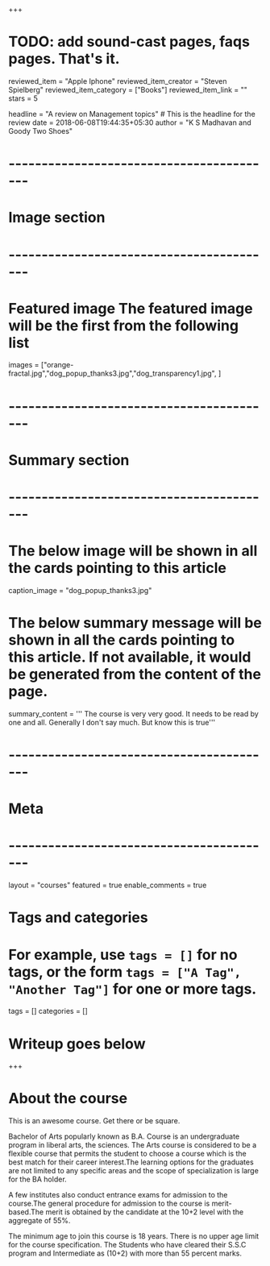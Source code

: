 +++
# TODO: add sound-cast pages, faqs pages. That's it.


reviewed_item = "Apple Iphone"
reviewed_item_creator = "Steven Spielberg"
reviewed_item_category = ["Books"]
reviewed_item_link = ""
stars = 5

headline = "A review on Management topics" # This is the headline for the review
date = 2018-06-08T19:44:35+05:30
author = "K S Madhavan and Goody Two Shoes"




# -----------------------------------------
# Image section
# -----------------------------------------

# Featured image The featured image will be the first from the following list
images = ["orange-fractal.jpg","dog_popup_thanks3.jpg","dog_transparency1.jpg", ]

# -----------------------------------------
# Summary section
# -----------------------------------------

# The below image will be shown in all the cards pointing to this article
caption_image = "dog_popup_thanks3.jpg"
# The below summary message will be shown in all the cards pointing to this article. If not available, it would be generated from the content of the page.
summary_content = '''
The course is very very good. It needs to be read by one and all.
Generally I don't say much. But know this is true'''


# -----------------------------------------
# Meta
# -----------------------------------------

layout = "courses"
featured = true
enable_comments = true

# Tags and categories
# For example, use `tags = []` for no tags, or the form `tags = ["A Tag", "Another Tag"]` for one or more tags.
tags = []
categories = []


# Writeup goes below
+++
# About the course

This is an awesome course. Get there or be square.

Bachelor of Arts popularly known as B.A. Course is an undergraduate program in liberal arts, the sciences. The Arts course is considered to be a flexible course that permits the student to choose a course which is the best match for their career interest.The learning options for the graduates are not limited to any specific areas and the scope of specialization is large for the BA holder.

A few institutes also conduct entrance exams for admission to the course.The general procedure for admission to the course is merit- based.The merit is obtained by the candidate at the 10+2 level with the aggregate of 55%.

The minimum age to join this course is 18 years. There is no upper age limit for the course specification. The Students who have cleared their S.S.C program and Intermediate as  (10+2) with more than 55 percent marks.


